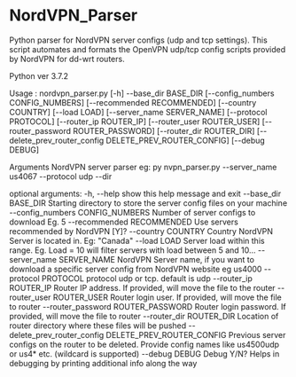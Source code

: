 # NordVPN_Parser
Python parser for NordVPN server configs (udp and tcp settings). This script automates and formats the OpenVPN udp/tcp config scripts provided by NordVPN for dd-wrt routers. 

Python ver 3.7.2

Usage :
       nordvpn_parser.py [-h] --base_dir BASE_DIR
                         [--config_numbers CONFIG_NUMBERS]
                         [--recommended RECOMMENDED] 
                         [--country COUNTRY]
                         [--load LOAD] 
                         [--server_name SERVER_NAME]
                         [--protocol PROTOCOL] 
                         [--router_ip ROUTER_IP]
                         [--router_user ROUTER_USER]
                         [--router_password ROUTER_PASSWORD]
                         [--router_dir ROUTER_DIR]
                         [--delete_prev_router_config DELETE_PREV_ROUTER_CONFIG]
                         [--debug DEBUG]

Arguments NordVPN server parser eg: py nvpn_parser.py --server_name us4067
--protocol udp --dir <storage dir>

optional arguments:
  -h, --help            show this help message and exit
  --base_dir BASE_DIR   Starting directory to store the server config files on your machine
  --config_numbers CONFIG_NUMBERS
                        Number of server configs to download Eg. 5
  --recommended RECOMMENDED
                        Use servers recommended by NordVPN [Y]? 
  --country COUNTRY     Country NordVPN Server is located in. Eg: "Canada" 
  --load LOAD           Server load within this range. Eg. Load = 10 will filter servers with load between 5 and 10...
  --server_name SERVER_NAME
                        NordVPN Server name, if you want to download a specific server config from NordVPN website eg us4000
  --protocol PROTOCOL   protocol udp or tcp. default is udp
  --router_ip ROUTER_IP
                        Router IP address. If provided, will move the file to the router
  --router_user ROUTER_USER
                        Router login user. If provided, will move the file to router
  --router_password ROUTER_PASSWORD
                        Router login password. If provided, will move the file to router
  --router_dir ROUTER_DIR
                        Location of router directory where these files will be pushed
  --delete_prev_router_config DELETE_PREV_ROUTER_CONFIG
                        Previous server configs on the router to be deleted. Provide config names like us4500udp or us4* etc.
                        (wildcard is supported)
  --debug DEBUG         Debug Y/N? Helps in debugging by printing additional info along the way

